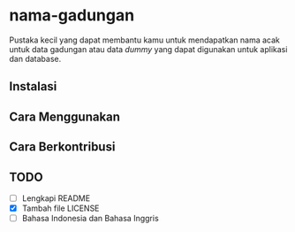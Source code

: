 # nama-gadungan

Pustaka kecil yang dapat membantu kamu untuk mendapatkan nama acak untuk data gadungan atau data _dummy_ yang dapat digunakan untuk aplikasi dan database.

## Instalasi

## Cara Menggunakan

## Cara Berkontribusi

## TODO
- [ ] Lengkapi README
- [x] Tambah file LICENSE
- [ ] Bahasa Indonesia dan Bahasa Inggris